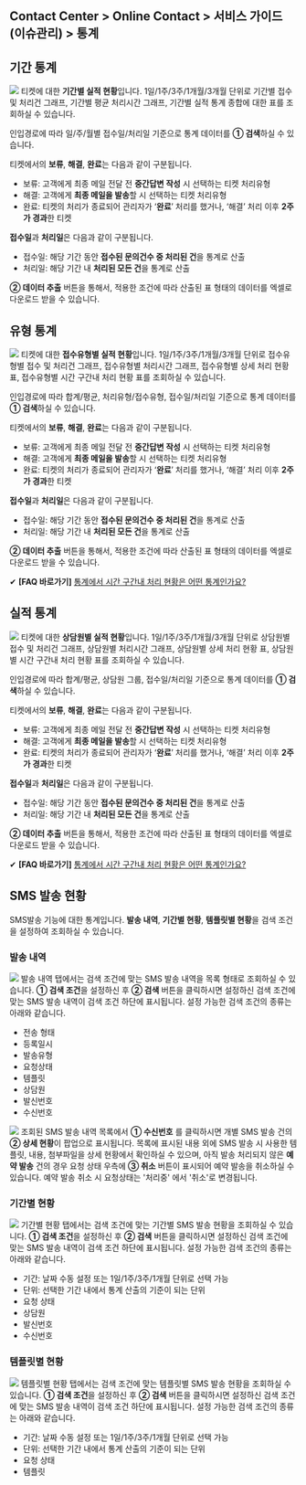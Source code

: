 ## Contact Center > Online Contact > 서비스 가이드 (이슈관리) > 통계

## 기간 통계
![](http://static.toastoven.net/prod_contact_center/6.1-(1)_im.png)
티켓에 대한 **기간별 실적 현황**입니다. 1일/1주/3주/1개월/3개월 단위로 기간별 접수 및 처리건 그래프, 기간별 평균 처리시간 그래프, 기간별 실적 통계 종합에 대한 표를 조회하실 수 있습니다.

인입경로에 따라 일/주/월별 접수일/처리일 기준으로 통계 데이터를 **① 검색**하실 수 있습니다.

티켓에서의 **보류**, **해결**, **완료**는 다음과 같이 구분됩니다.

- 보류: 고객에게 최종 메일 전달 전 **중간답변 작성** 시 선택하는 티켓 처리유형
- 해결: 고객에게 **최종 메일을 발송**할 시 선택하는 티켓 처리유형
- 완료: 티켓의 처리가 종료되어 관리자가 ‘**완료**’ 처리를 했거나, ‘해결’ 처리 이후 **2주가 경과**한 티켓

**접수일**과 **처리일**은 다음과 같이 구분됩니다.

- 접수일: 해당 기간 동안 **접수된 문의건수 중 처리된 건**을 통계로 산출
- 처리일: 해당 기간 내 **처리된 모든 건**을 통계로 산출

**② 데이터 추출** 버튼을 통해서, 적용한 조건에 따라 산출된 표 형태의 데이터를 엑셀로 다운로드 받을 수 있습니다.

## 유형 통계
![](http://static.toastoven.net/prod_contact_center/6.2-(1)_im.png)
티켓에 대한 **접수유형별 실적 현황**입니다. 1일/1주/3주/1개월/3개월 단위로 접수유형별 접수 및 처리건 그래프, 접수유형별 처리시간 그래프, 접수유형별 상세 처리 현황 표, 접수유형별 시간 구간내 처리 현황 표를 조회하실 수 있습니다.

인입경로에 따라 합계/평균, 처리유형/접수유형, 접수일/처리일 기준으로 통계 데이터를 **① 검색**하실 수 있습니다.

티켓에서의 **보류**, **해결**, **완료**는 다음과 같이 구분됩니다.

- 보류: 고객에게 최종 메일 전달 전 **중간답변 작성** 시 선택하는 티켓 처리유형
- 해결: 고객에게 **최종 메일을 발송**할 시 선택하는 티켓 처리유형
- 완료: 티켓의 처리가 종료되어 관리자가 ‘**완료**’ 처리를 했거나, ‘해결’ 처리 이후 **2주가 경과**한 티켓

**접수일**과 **처리일**은 다음과 같이 구분됩니다.

- 접수일: 해당 기간 동안 **접수된 문의건수 중 처리된 건**을 통계로 산출
- 처리일: 해당 기간 내 **처리된 모든 건**을 통계로 산출

**② 데이터 추출** 버튼을 통해서, 적용한 조건에 따라 산출된 표 형태의 데이터를 엑셀로 다운로드 받을 수 있습니다.

✔ **\[FAQ 바로가기]** [통계에서 시간 구간내 처리 현황은 어떤 통계인가요?](https://nhn-contact.oc.toast.com/oc/hc/article/55/)

## 실적 통계
![](http://static.toastoven.net/prod_contact_center/6.3-(1)_im.png)
티켓에 대한 **상담원별 실적 현황**입니다. 1일/1주/3주/1개월/3개월 단위로 상담원별 접수 및 처리건 그래프, 상담원별 처리시간 그래프, 상담원별 상세 처리 현황 표, 상담원별 시간 구간내 처리 현황 표를 조회하실 수 있습니다.

인입경로에 따라 합계/평균, 상담원 그룹, 접수일/처리일 기준으로 통계 데이터를 **① 검색**하실 수 있습니다.

티켓에서의 **보류**, **해결**, **완료**는 다음과 같이 구분됩니다.

- 보류: 고객에게 최종 메일 전달 전 **중간답변 작성** 시 선택하는 티켓 처리유형
- 해결: 고객에게 **최종 메일을 발송**할 시 선택하는 티켓 처리유형
- 완료: 티켓의 처리가 종료되어 관리자가 ‘**완료**’ 처리를 했거나, ‘해결’ 처리 이후 **2주가 경과**한 티켓

**접수일**과 **처리일**은 다음과 같이 구분됩니다.

- 접수일: 해당 기간 동안 **접수된 문의건수 중 처리된 건**을 통계로 산출
- 처리일: 해당 기간 내 **처리된 모든 건**을 통계로 산출

**② 데이터 추출** 버튼을 통해서, 적용한 조건에 따라 산출된 표 형태의 데이터를 엑셀로 다운로드 받을 수 있습니다.

✔ **\[FAQ 바로가기]** [통계에서 시간 구간내 처리 현황은 어떤 통계인가요?](https://nhn-contact.oc.toast.com/oc/hc/article/55/)

## SMS 발송 현황
SMS발송 기능에 대한 통계입니다. **발송 내역**, **기간별 현황**, **템플릿별 현황**을 검색 조건을 설정하여 조회하실 수 있습니다.

### 발송 내역
![](http://static.toastoven.net/prod_contact_center/6.5-(1)_im.png)
발송 내역 탭에서는 검색 조건에 맞는 SMS 발송 내역을 목록 형태로 조회하실 수 있습니다.
**① 검색 조건**을 설정하신 후 **② 검색** 버튼을 클릭하시면 설정하신 검색 조건에 맞는 SMS 발송 내역이 검색 조건 하단에 표시됩니다. 설정 가능한 검색 조건의 종류는 아래와 같습니다.

- 전송 형태
- 등록일시
- 발송유형
- 요청상태
- 템플릿
- 상담원
- 발신번호
- 수신번호

![](http://static.toastoven.net/prod_contact_center/6.5-(1)_2_im.png)
조회된 SMS 발송 내역 목록에서 **① 수신번호** 를 클릭하시면 개별 SMS 발송 건의 **② 상세 현황**이 팝업으로 표시됩니다.
목록에 표시된 내용 외에 SMS 발송 시 사용한 템플릿, 내용, 첨부파일을 상세 현황에서 확인하실 수 있으며, 아직 발송 처리되지 않은 **예약 발송** 건의 경우 요청 상태 우측에 **③ 취소** 버튼이 표시되어 예약 발송을 취소하실 수 있습니다. 예약 발송 취소 시 요청상태는 '처리중' 에서 '취소'로 변경됩니다.

### 기간별 현황
![](http://static.toastoven.net/prod_contact_center/6.5-(2)_im.png)
기간별 현황 탭에서는 검색 조건에 맞는 기간별 SMS 발송 현황을 조회하실 수 있습니다.
**① 검색 조건**을 설정하신 후 **② 검색** 버튼을 클릭하시면 설정하신 검색 조건에 맞는 SMS 발송 내역이 검색 조건 하단에 표시됩니다. 설정 가능한 검색 조건의 종류는 아래와 같습니다.

- 기간: 날짜 수동 설정 또는 1일/1주/3주/1개월 단위로 선택 가능
- 단위: 선택한 기간 내에서 통계 산출의 기준이 되는 단위
- 요청 상태
- 상담원
- 발신번호
- 수신번호

### 템플릿별 현황
![](http://static.toastoven.net/prod_contact_center/6.5-(3)_im.png)
템플릿별 현황 탭에서는 검색 조건에 맞는 템플릿별 SMS 발송 현황을 조회하실 수 있습니다.
**① 검색 조건**을 설정하신 후 **② 검색** 버튼을 클릭하시면 설정하신 검색 조건에 맞는 SMS 발송 내역이 검색 조건 하단에 표시됩니다. 설정 가능한 검색 조건의 종류는 아래와 같습니다.

- 기간: 날짜 수동 설정 또는 1일/1주/3주/1개월 단위로 선택 가능
- 단위: 선택한 기간 내에서 통계 산출의 기준이 되는 단위
- 요청 상태
- 템플릿
